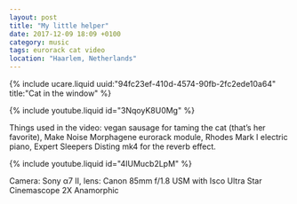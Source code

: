 ```yaml
---
layout: post
title: "My little helper"
date: 2017-12-09 18:09 +0100
category: music
tags: eurorack cat video
location: "Haarlem, Netherlands"
---
```


{% include ucare.liquid uuid:"94fc23ef-410d-4574-90fb-2fc2ede10a64" title:"Cat in the window" %}

{% include youtube.liquid id="3NqoyK8U0Mg" %}

Things used in the video: vegan sausage for taming the cat (that’s her favorite), Make Noise Morphagene eurorack module, Rhodes Mark I electric piano, Expert Sleepers Disting mk4 for the reverb effect.

{% include youtube.liquid id="4IUMucb2LpM" %}

Camera: Sony α7 II, lens: Canon 85mm f/1.8 USM with Isco Ultra Star Cinemascope 2X Anamorphic